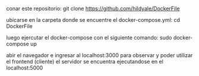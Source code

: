 conar este repositorio: git clone https://github.com/hildyale/DockerFile

ubicarse en la carpeta donde se encuentre el docker-compose.yml:  cd DockerFile

luego  ejercutar el docker-compose con el siguiente comando:  sudo docker-compose up

abir el navegador e ingresar al localhost:3000  para observar y poder utilizar el frontend (cliente) 
el servidor se encuentra ejecutandose en el localhost:5000
